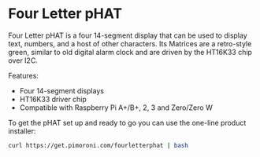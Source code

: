 <!--
---
name: Four Letter pHAT
class: board
type: display
formfactor: pHAT
manufacturer: Pimoroni
description: A four 14-segment displays for the Raspberry Pi
url: https://shop.pimoroni.com/products/four-letter-phat
github: https://github.com/pimoroni/fourletter-phat
buy: https://shop.pimoroni.com/products/four-letter-phat
image: 'fourletter-phat.png'
pincount: 40
eeprom: yes
power:
  '2':
  '17':
ground:
  '6':
  '9':
  '14':
  '20':
  '25':
  '30':
  '34':
  '39':
pin:
  '3':
    mode: i2c
  '5':
    mode: i2c
i2c:
  '0x70':
    name: Matrix Driver
    device: HT16K33
-->
# Four Letter pHAT

Four Letter pHAT is a four 14-segment display that can be used to display text, numbers, and a host of other characters. Its Matrices are a retro-style green, similar to old digital alarm clock and are driven by the HT16K33 chip over I2C.

Features:

* Four 14-segment displays
* HT16K33 driver chip
* Compatible with Raspberry Pi A+/B+, 2, 3 and Zero/Zero W

To get the pHAT set up and ready to go you can use the one-line product installer:

```bash
curl https://get.pimoroni.com/fourletterphat | bash
```
